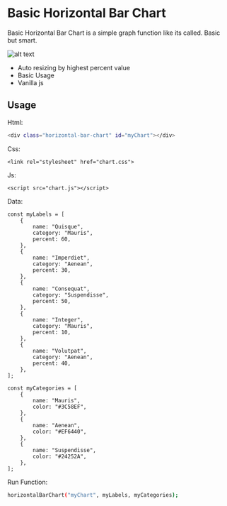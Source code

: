 # Basic Horizontal Bar Chart

Basic Horizontal Bar Chart is a simple graph function like its called.
Basic but smart. 

![alt text](https://github.com/yavuzyolbir/Basic-Horizontal-Bar-Chart-Js/blob/main/example-image.jpeg)


- Auto resizing by highest percent value
- Basic Usage
- Vanilla js

## Usage

Html:
```sh
<div class="horizontal-bar-chart" id="myChart"></div>
```

Css:
```
<link rel="stylesheet" href="chart.css">
```

Js:
```
<script src="chart.js"></script>
```

Data:
```
const myLabels = [
    {
        name: "Quisque",
        category: "Mauris",
        percent: 60,
    },
    {
        name: "Imperdiet",
        category: "Aenean",
        percent: 30,
    },
    {
        name: "Consequat",
        category: "Suspendisse",
        percent: 50,
    },
    {
        name: "Integer",
        category: "Mauris",
        percent: 10,
    },
    {
        name: "Volutpat",
        category: "Aenean",
        percent: 40,
    },
];

const myCategories = [
    {
        name: "Mauris",
        color: "#3C58EF",
    },
    {
        name: "Aenean",
        color: "#EF6440",
    },
    {
        name: "Suspendisse",
        color: "#24252A",
    },
];
```

Run Function:
```sh
horizontalBarChart("myChart", myLabels, myCategories);
```
